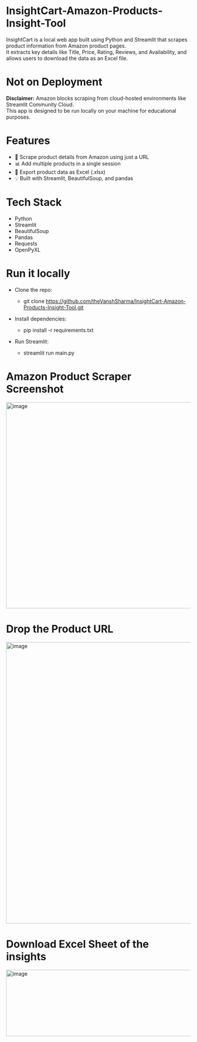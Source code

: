 # InsightCart-Amazon-Products-Insight-Tool

InsightCart is a local web app built using Python and Streamlit that scrapes product information from Amazon product pages.  
It extracts key details like Title, Price, Rating, Reviews, and Availability, and allows users to download the data as an Excel file.

# Not on Deployment
**Disclaimer:** Amazon blocks scraping from cloud-hosted environments like Streamlit Community Cloud.  
This app is designed to be run locally on your machine for educational purposes.


# Features
- 🛒 Scrape product details from Amazon using just a URL
- 📊 Add multiple products in a single session
- 💾 Export product data as Excel (.xlsx)
- 💡 Built with Streamlit, BeautifulSoup, and pandas

# Tech Stack
- Python
- Streamlit
- BeautifulSoup
- Pandas
- Requests
- OpenPyXL

# Run it locally
- Clone the repo: 
  - git clone https://github.com/theVanshSharma/InsightCart-Amazon-Products-Insight-Tool.git

- Install dependencies:
  - pip install -r requirements.txt

- Run Streamlit:
  - streamlit run main.py

# Amazon Product Scraper Screenshot
<img width="1014" height="562" alt="image" src="https://github.com/user-attachments/assets/d5e51309-d489-4ac1-8155-26fc07cd0944" />

# Drop the Product URL
<img width="956" height="767" alt="image" src="https://github.com/user-attachments/assets/aacd7e88-25fb-42eb-b057-407e3b8a8aab" />

# Download Excel Sheet of the insights
<img width="1914" height="181" alt="image" src="https://github.com/user-attachments/assets/a63ff95e-8352-4c39-be82-91461e4c06a3" />

